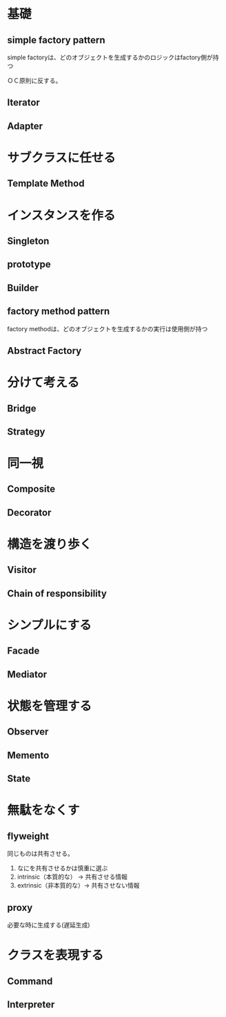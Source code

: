 # 基礎
## simple factory pattern
simple factoryは、どのオブジェクトを生成するかのロジックはfactory側が持つ

ＯＣ原則に反する。

## Iterator



## Adapter



# サブクラスに任せる
## Template Method



# インスタンスを作る
## Singleton

## prototype


## Builder

## factory method pattern
factory methodは、どのオブジェクトを生成するかの実行は使用側が持つ

## Abstract Factory




# 分けて考える
## Bridge


## Strategy


# 同一視
## Composite



## Decorator




# 構造を渡り歩く
## Visitor



## Chain of responsibility




# シンプルにする
## Facade

## Mediator





# 状態を管理する
## Observer



## Memento



## State



# 無駄をなくす
## flyweight
同じものは共有させる。

1. なにを共有させるかは慎重に選ぶ
2. intrinsic（本質的な） -> 共有させる情報
3. extrinsic（非本質的な）-> 共有させない情報


## proxy
必要な時に生成する(遅延生成)

# クラスを表現する
## Command


## Interpreter










